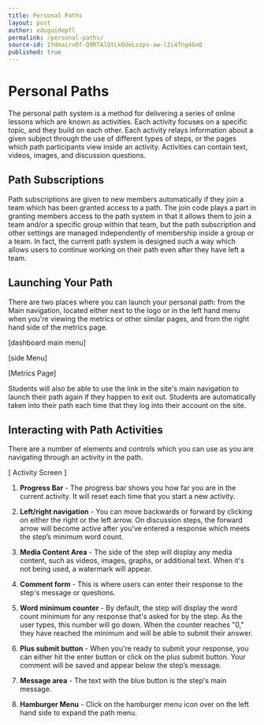 ```yaml
---
title: Personal Paths
layout: post
author: eduguidepfl
permalink: /personal-paths/
source-id: 1YdmairvDf-Q9RTAlQtLk6UeLszpv-aw-l2i4Tng4GxQ
published: true
---
```

# Personal Paths

The personal path system is a method for delivering a series of online lessons which are known as activities. Each activity focuses on a specific topic, and they build on each other.  Each activity relays information about a given subject through the use of different types of steps, or the pages which path participants view inside an activity. Activities can contain text, videos, images, and discussion questions.

## Path Subscriptions

Path subscriptions are given to new members automatically if they join a team which has been granted access to a path. The join code plays a part in granting members access to the path system in that it allows them to join a team and/or a specific group within that team, but the path subscription and other settings are managed independently of membership inside a group or a team. In fact, the current path system is designed such a way which allows users to continue working on their path even after they have left a team.

## Launching Your Path

There are two places where you can launch your personal path: from the Main navigation, located either next to the logo or in the left hand menu when you're viewing the metrics or other similar pages, and from the right hand side of the metrics page.

[dashboard main menu]

[side Menu]

[Metrics Page]

Students will also be able to use the link in the site's main navigation to launch their path again if they happen to exit out. Students are automatically taken into their path each time that they log into their account on the site.

## Interacting with Path Activities

There are a number of elements and controls which you can use as you are navigating through an activity in the path.

[ Activity Screen ]

1. **Progress Bar** - The progress bar shows you how far you are in the current activity. It will reset each time that you start a new activity.

2. **Left/right navigation** - You can move backwards or forward by clicking on either the right or the left arrow. On discussion steps, the forward arrow will become active after you've entered a response which meets the step’s minimum word count.

3. **Media Content Area** - The side of the step will display any media content, such as videos, images, graphs, or additional text. When it's not being used, a watermark will appear.

4. **Comment form** - This is where users can enter their response to the step's message or questions.

5. **Word minimum counter** - By default, the step will display the word count minimum for any response that's asked for by the step. As the user types, this number will go down. When the counter reaches "0," they have reached the minimum and will be able to submit their answer.

6. **Plus submit button** - When you're ready to submit  your response, you can either hit the enter button or click on the plus submit button. Your comment will be saved and appear below the step’s message.

7. **Message area** - The text with the blue button is the step's main message.

8. **Hamburger Menu** - Click on the hamburger menu icon over on the left hand side to expand the path menu.

